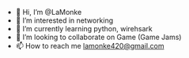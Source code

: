 - 👋 Hi, I’m @LaMonke
- 👀 I’m interested in networking
- 🌱 I’m currently learning python, wirehsark
- 💞️ I’m looking to collaborate on Game (Game Jams)
- 📫 How to reach me lamonke420@gmail.com

<!---
LaMonke/LaMonke is a ✨ special ✨ repository because its `README.md` (this file) appears on your GitHub profile.
You can click the Preview link to take a look at your changes.
--->
